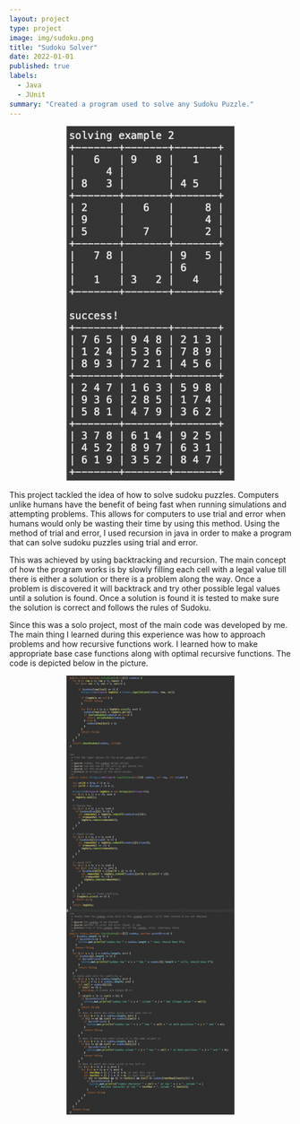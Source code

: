 ```yaml
---
layout: project
type: project
image: img/sudoku.png
title: "Sudoku Solver"
date: 2022-01-01
published: true
labels:
  - Java
  - JUnit
summary: "Created a program used to solve any Sudoku Puzzle."
---
```


<center> <img width="300" class="img-fluid" src="../img/sudokuexample.png"> </center>

This project tackled the idea of how to solve sudoku puzzles. Computers unlike humans have the benefit of being fast when running simulations and attempting problems. This allows for computers to use trial and error when humans would only be wasting their time by using this method. Using the method of trial and error, I used recursion in java in order to make a program that can solve sudoku puzzles using trial and error.

This was achieved by using backtracking and recursion. The main concept of how the program works is by slowly filling each cell with a legal value till there is either a solution or there is a problem along the way. Once a problem is discovered it will backtrack and try other possible legal values until a solution is found. Once a solution is found it is tested to make sure the solution is correct and follows the rules of Sudoku.

Since this was a solo project, most of the main code was developed by me. The main thing I learned during this experience was how to approach problems and how recursive functions work. I learned how to make appropriate base case functions along with optimal recursive functions. The code is depicted below in the picture.

<center> <img width="300" class="img-fluid" src="../img/sudokucode.png"> </center>
